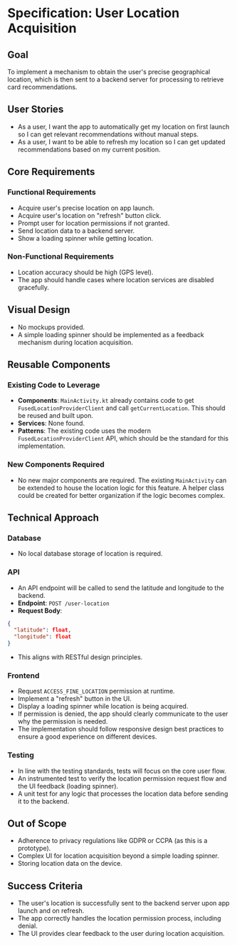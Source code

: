 # Specification: User Location Acquisition

## Goal
To implement a mechanism to obtain the user's precise geographical location, which is then sent to a backend server for processing to retrieve card recommendations.

## User Stories
- As a user, I want the app to automatically get my location on first launch so I can get relevant recommendations without manual steps.
- As a user, I want to be able to refresh my location so I can get updated recommendations based on my current position.

## Core Requirements
### Functional Requirements
- Acquire user's precise location on app launch.
- Acquire user's location on "refresh" button click.
- Prompt user for location permissions if not granted.
- Send location data to a backend server.
- Show a loading spinner while getting location.

### Non-Functional Requirements
- Location accuracy should be high (GPS level).
- The app should handle cases where location services are disabled gracefully.

## Visual Design
- No mockups provided.
- A simple loading spinner should be implemented as a feedback mechanism during location acquisition.

## Reusable Components
### Existing Code to Leverage
- **Components**: `MainActivity.kt` already contains code to get `FusedLocationProviderClient` and call `getCurrentLocation`. This should be reused and built upon.
- **Services**: None found.
- **Patterns**: The existing code uses the modern `FusedLocationProviderClient` API, which should be the standard for this implementation.

### New Components Required
- No new major components are required. The existing `MainActivity` can be extended to house the location logic for this feature. A helper class could be created for better organization if the logic becomes complex.

## Technical Approach
### Database
- No local database storage of location is required.

### API
- An API endpoint will be called to send the latitude and longitude to the backend.
- **Endpoint**: `POST /user-location`
- **Request Body**: 
```json
{
  "latitude": float,
  "longitude": float
}
```
- This aligns with RESTful design principles.

### Frontend
- Request `ACCESS_FINE_LOCATION` permission at runtime.
- Implement a "refresh" button in the UI.
- Display a loading spinner while location is being acquired.
- If permission is denied, the app should clearly communicate to the user why the permission is needed.
- The implementation should follow responsive design best practices to ensure a good experience on different devices.

### Testing
- In line with the testing standards, tests will focus on the core user flow.
- An instrumented test to verify the location permission request flow and the UI feedback (loading spinner).
- A unit test for any logic that processes the location data before sending it to the backend.

## Out of Scope
- Adherence to privacy regulations like GDPR or CCPA (as this is a prototype).
- Complex UI for location acquisition beyond a simple loading spinner.
- Storing location data on the device.

## Success Criteria
- The user's location is successfully sent to the backend server upon app launch and on refresh.
- The app correctly handles the location permission process, including denial.
- The UI provides clear feedback to the user during location acquisition.
